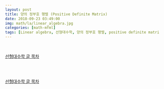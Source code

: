 ```yaml
---
layout: post
title: 양의 정부호 행렬 (Positive Definite Matrix)
date: 2018-09-23 03:49:00
img: math/la/linear_algebra.jpg
categories: [math-mfml] 
tags: [Linear algebra, 선형대수학, 양의 정부호 행렬, positive definite matrix] # add tag
---
```


<br>

[선형대수학 글 목차](https://gaussian37.github.io/math-la-table/)

<br>





<br>

[선형대수학 글 목차](https://gaussian37.github.io/math-la-table/)

<br>